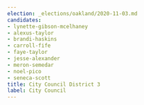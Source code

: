 ```yaml
---
election: _elections/oakland/2020-11-03.md
candidates:
- lynette-gibson-mcelhaney
- alexus-taylor
- brandi-haskins
- carroll-fife
- faye-taylor
- jesse-alexander
- meron-semedar
- noel-pico
- seneca-scott
title: City Council District 3
label: City Council
---
```


